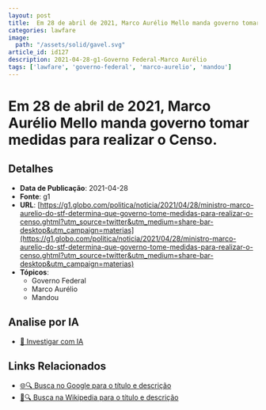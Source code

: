 ```yaml
---
layout: post
title:  Em 28 de abril de 2021, Marco Aurélio Mello manda governo tomar medidas para realizar o Censo.
categories: lawfare
image: 
  path: "/assets/solid/gavel.svg"
article_id: id127
description: 2021-04-28-g1-Governo Federal-Marco Aurélio
tags: ['lawfare', 'governo-federal', 'marco-aurelio', 'mandou']
---
```


# Em 28 de abril de 2021, Marco Aurélio Mello manda governo tomar medidas para realizar o Censo.

## Detalhes
- **Data de Publicação**: 2021-04-28
- **Fonte**: g1
- **URL**: [https://g1.globo.com/politica/noticia/2021/04/28/ministro-marco-aurelio-do-stf-determina-que-governo-tome-medidas-para-realizar-o-censo.ghtml?utm_source=twitter&utm_medium=share-bar-desktop&utm_campaign=materias](https://g1.globo.com/politica/noticia/2021/04/28/ministro-marco-aurelio-do-stf-determina-que-governo-tome-medidas-para-realizar-o-censo.ghtml?utm_source=twitter&utm_medium=share-bar-desktop&utm_campaign=materias)
- **Tópicos**:
  - Governo Federal
  - Marco Aurélio
  - Mandou

## Analise por IA
- [🤖 Investigar com IA](https://www.perplexity.ai/search?q=%22not%C3%ADcia%20artigo%20Brasil%22%20Em%2028%20de%20abril%20de%202021%2C%20Marco%20Aur%C3%A9lio%20Mello%20manda%20governo%20tomar%20medidas%20para%20realizar%20o%20Censo.%20g1%202021-04-28)

## Links Relacionados
- [🌐🔍 Busca no Google para o título e descrição](https://www.google.com/search?q=%22not%C3%ADcia%20artigo%20Brasil%22%20Em%2028%20de%20abril%20de%202021%2C%20Marco%20Aur%C3%A9lio%20Mello%20manda%20governo%20tomar%20medidas%20para%20realizar%20o%20Censo.%20g1%202021-04-28)
- [📖🔍 Busca na Wikipedia para o título e descrição](https://pt.wikipedia.org/w/index.php?search=%22not%C3%ADcia%20artigo%20Brasil%22%20Em%2028%20de%20abril%20de%202021%2C%20Marco%20Aur%C3%A9lio%20Mello%20manda%20governo%20tomar%20medidas%20para%20realizar%20o%20Censo.%20g1%202021-04-28)

